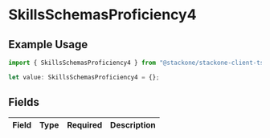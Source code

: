 # SkillsSchemasProficiency4

## Example Usage

```typescript
import { SkillsSchemasProficiency4 } from "@stackone/stackone-client-ts/sdk/models/shared";

let value: SkillsSchemasProficiency4 = {};
```

## Fields

| Field       | Type        | Required    | Description |
| ----------- | ----------- | ----------- | ----------- |